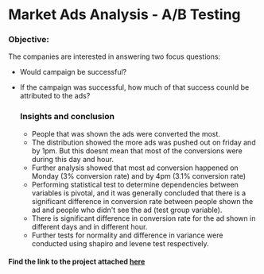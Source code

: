 # Market Ads Analysis - A/B Testing
### Objective:
The companies are interested in answering two focus questions:
- Would campaign be successful?
- If the campaign was successful, how much of that success counld be attributed to the ads?

  ### Insights and conclusion
  - People that was shown the ads were converted the most.
  - The distribution showed the more ads was pushed out on friday and by 1pm. But this doesnt mean that most of the conversions were during this day and hour.
  - Further analysis showed that most ad conversion happened on Monday (3% conversion rate) and by 4pm (3.1% conversion rate)
  - Performing statistical test to determine dependencies between variables is pivotal, and it was generally concluded that there is a significant difference in conversion rate between people shown the ad and people who didn't see the ad (test group variable).
  - There is significant difference in conversion rate for the ad shown in different days and in different hour.
  - Further tests for normality and difference in variance were conducted using shapiro and levene test respectively.
 
#### Find the link to the project attached [here]()
